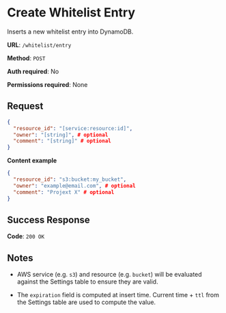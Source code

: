 # Create Whitelist Entry

Inserts a new whitelist entry into DynamoDB.

**URL**: `/whitelist/entry`

**Method**: `POST`

**Auth required**: No

**Permissions required**: None

## Request

```json
{
  "resource_id": "[service:resource:id]",
  "owner": "[string]", # optional
  "comment": "[string]" # optional
}
```

**Content example**

```json
{
  "resource_id": "s3:bucket:my_bucket",
  "owner": "example@email.com", # optional
  "comment": "Projext X" # optional
}
```

## Success Response

**Code**: `200 OK`

## Notes

- AWS service (e.g. `s3`) and resource (e.g. `bucket`) will be evaluated against the Settings table to ensure they are valid.

- The `expiration` field is computed at insert time. Current time + `ttl` from the Settings table are used to compute the value.
